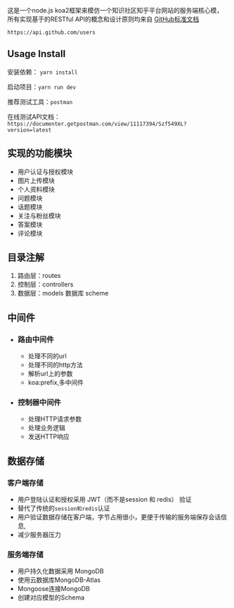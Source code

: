 这是一个node.js koa2框架来模仿一个知识社区知乎平台网站的服务端核心模，所有实现基于的RESTful API的概念和设计原则均来自 [GitHub标准文档](https://developer.github.com/v3/issues/comments/)

`https://api.github.com/users`

## Usage Install

安装依赖： `yarn install`

启动项目：`yarn run dev`

推荐测试工具：`postman`

在线测试API文档：`https://documenter.getpostman.com/view/11117394/Szf549XL?version=latest`

## 实现的功能模块

- 用户认证与授权模块
- 图片上传模块
- 个人资料模块
- 问题模块
- 话题模块
- 关注与粉丝模块
- 答案模块
- 评论模块

## 目录注解

1. 路由层：routes 
2. 控制层：controllers 
3. 数据层：models 数据库 scheme

## 中间件

- ### 路由中间件

  - 处理不同的url
  - 处理不同的http方法
  - 解析url上的参数
  - koa:prefix,多中间件

- ### 控制器中间件

  - 处理HTTP请求参数
  - 处理业务逻辑
  - 发送HTTP响应

## 数据存储

### 客户端存储

- 用户登陆认证和授权采用 JWT（而不是session 和 redis） 验证
- 替代了传统的`session和redis`认证
- 用户验证数据存储在客户端，字节占用很小，更便于传输的服务端保存会话信息, 
- 减少服务器压力

### 服务端存储

- 用户持久化数据采用 MongoDB
- 使用云数据库MongoDB-Atlas
- Mongoose连接MongoDB
- 创建对应模型的Schema